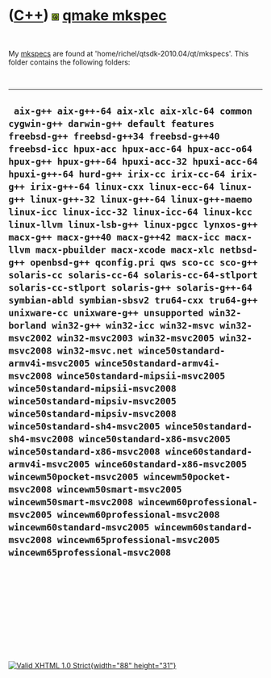 



 

 

 

 

 

([C++](Cpp.htm)) ![Qt](PicQt.png) [qmake mkspec](CppQmakeMkspec.htm)
====================================================================

 

My [mkspecs](CppQmakeMkspec.htm) are found at
'home/richel/qtsdk-2010.04/qt/mkspecs'. This folder contains the
following folders:

 

  -------------------------------------------------------------------------------------------------------------------------------------------------------------------------------------------------------------------------------------------------------------------------------------------------------------------------------------------------------------------------------------------------------------------------------------------------------------------------------------------------------------------------------------------------------------------------------------------------------------------------------------------------------------------------------------------------------------------------------------------------------------------------------------------------------------------------------------------------------------------------------------------------------------------------------------------------------------------------------------------------------------------------------------------------------------------------------------------------------------------------------------------------------------------------------------------------------------------------------------------------------------------------------------------------------------------------------------------------------------------------------------------------------------------------------------------------------------------------------------------------------------------------------------------------------------------------------------------
  ` aix-g++ aix-g++-64 aix-xlc aix-xlc-64 common cygwin-g++ darwin-g++ default features freebsd-g++ freebsd-g++34 freebsd-g++40 freebsd-icc hpux-acc hpux-acc-64 hpux-acc-o64 hpux-g++ hpux-g++-64 hpuxi-acc-32 hpuxi-acc-64 hpuxi-g++-64 hurd-g++ irix-cc irix-cc-64 irix-g++ irix-g++-64 linux-cxx linux-ecc-64 linux-g++ linux-g++-32 linux-g++-64 linux-g++-maemo linux-icc linux-icc-32 linux-icc-64 linux-kcc linux-llvm linux-lsb-g++ linux-pgcc lynxos-g++ macx-g++ macx-g++40 macx-g++42 macx-icc macx-llvm macx-pbuilder macx-xcode macx-xlc netbsd-g++ openbsd-g++ qconfig.pri qws sco-cc sco-g++ solaris-cc solaris-cc-64 solaris-cc-64-stlport solaris-cc-stlport solaris-g++ solaris-g++-64 symbian-abld symbian-sbsv2 tru64-cxx tru64-g++ unixware-cc unixware-g++ unsupported win32-borland win32-g++ win32-icc win32-msvc win32-msvc2002 win32-msvc2003 win32-msvc2005 win32-msvc2008 win32-msvc.net wince50standard-armv4i-msvc2005 wince50standard-armv4i-msvc2008 wince50standard-mipsii-msvc2005 wince50standard-mipsii-msvc2008 wince50standard-mipsiv-msvc2005 wince50standard-mipsiv-msvc2008 wince50standard-sh4-msvc2005 wince50standard-sh4-msvc2008 wince50standard-x86-msvc2005 wince50standard-x86-msvc2008 wince60standard-armv4i-msvc2005 wince60standard-x86-msvc2005 wincewm50pocket-msvc2005 wincewm50pocket-msvc2008 wincewm50smart-msvc2005 wincewm50smart-msvc2008 wincewm60professional-msvc2005 wincewm60professional-msvc2008 wincewm60standard-msvc2005 wincewm60standard-msvc2008 wincewm65professional-msvc2005 wincewm65professional-msvc2008`
  -------------------------------------------------------------------------------------------------------------------------------------------------------------------------------------------------------------------------------------------------------------------------------------------------------------------------------------------------------------------------------------------------------------------------------------------------------------------------------------------------------------------------------------------------------------------------------------------------------------------------------------------------------------------------------------------------------------------------------------------------------------------------------------------------------------------------------------------------------------------------------------------------------------------------------------------------------------------------------------------------------------------------------------------------------------------------------------------------------------------------------------------------------------------------------------------------------------------------------------------------------------------------------------------------------------------------------------------------------------------------------------------------------------------------------------------------------------------------------------------------------------------------------------------------------------------------------------------

 

 

 

 

 





 

[![Valid XHTML 1.0 Strict](valid-xhtml10.png){width="88"
height="31"}](http://validator.w3.org/check?uri=referer)

